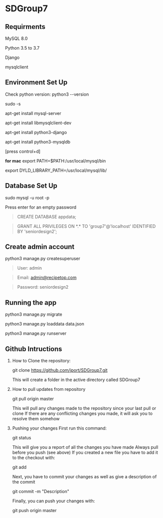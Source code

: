 # SDGroup7

## Requirments

MySQL 8.0

Python 3.5 to 3.7

Django

mysqlclient

## Environment Set Up

Check python version: python3 --version

sudo -s

apt-get install mysql-server

apt-get install libmysqlclient-dev

apt-get install python3-django

apt-get install python3-mysqldb

[press control+d]

**for mac**
export PATH=$PATH:/usr/local/mysql/bin

export DYLD_LIBRARY_PATH=/usr/local/mysql/lib/

## Database Set Up

sudo mysql -u root -p

Press enter for an empty password
> CREATE DATABASE appdata;

> GRANT ALL PRIVILEGES ON \*.* TO 'group7'@'localhost' IDENTIFIED BY 'seniordesign2';

## Create admin account

python3 manage.py createsuperuser
>User: admin

>Email: admin@recipetop.com

>Password: seniordesign2

## Running the app


python3 manage.py migrate

python3 manage.py loaddata data.json

python3 manage.py runserver

## Github Intructions

1) How to Clone the repository:
    
    git clone https://github.com/jport/SDGroup7.git
    
    This will create a folder in the active directory called SDGroup7
    
2) How to pull updates from repository

    git pull origin master
    
    This will pull any changes made to the repository since your last pull or clone
    If there are any conflicting changes you made, it will ask you to resolve them somehow
    
3) Pushing your changes
    First run this command:
    
    git status
    
    This will give you a report of all the changes you have made
    Always pull before you push (see above)
    If you created a new file you have to add it to the checkout with:
    
    git add <file name>
    
    Next, you have to commit your changes as well as give a description of the commit
    
    git commit -m "Description"
    
    Finally, you can push your changes with:
    
    git push origin master
